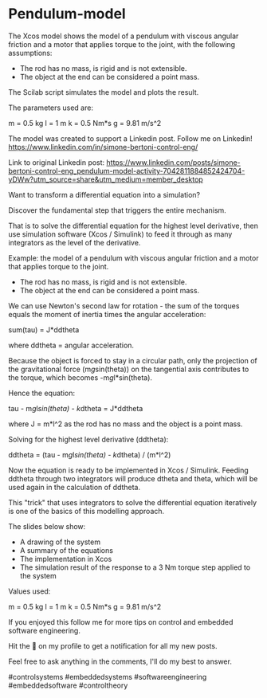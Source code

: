 # Pendulum-model

The Xcos model shows the model of a pendulum with viscous angular friction and a motor that applies torque to the joint, with the following assumptions:

- The rod has no mass, is rigid and is not extensible.
- The object at the end can be considered a point mass.

The Scilab script simulates the model and plots the result.

The parameters used are:

m = 0.5 kg
l = 1 m
k = 0.5 Nm*s
g = 9.81 m/s^2

The model was created to support a Linkedin post. Follow me on Linkedin! https://www.linkedin.com/in/simone-bertoni-control-eng/

Link to original Linkedin post: https://www.linkedin.com/posts/simone-bertoni-control-eng_pendulum-model-activity-7042811884852424704-yDWw?utm_source=share&utm_medium=member_desktop

Want to transform a differential equation into a simulation?

Discover the fundamental step that triggers the entire mechanism.

That is to solve the differential equation for the highest level derivative, then use simulation software (Xcos / Simulink) to feed it through as many integrators as the level of the derivative.

Example: the model of a pendulum with viscous angular friction and a motor that applies torque to the joint.

- The rod has no mass, is rigid and is not extensible.
- The object at the end can be considered a point mass.

We can use Newton's second law for rotation - the sum of the torques equals the moment of inertia times the angular acceleration:

sum(tau) = J*ddtheta

where ddtheta = angular acceleration.

Because the object is forced to stay in a circular path, only the projection of the gravitational force (m*g*sin(theta)) on the tangential axis contributes to the torque, which becomes -m*g*l*sin(theta).

Hence the equation:

tau - m*g*l*sin(theta) - k*dtheta = J*ddtheta

where J = m*l^2 as the rod has no mass and the object is a point mass.

Solving for the highest level derivative (ddtheta):

ddtheta = (tau - m*g*l*sin(theta) - k*dtheta) / (m*l^2)

Now the equation is ready to be implemented in Xcos / Simulink. Feeding ddtheta through two integrators will produce dtheta and theta, which will be used again in the calculation of ddtheta.

This "trick" that uses integrators to solve the differential equation iteratively is one of the basics of this modelling approach.

The slides below show:

- A drawing of the system
- A summary of the equations
- The implementation in Xcos
- The simulation result of the response to a 3 Nm torque step applied to the system

Values used:

m = 0.5 kg
l = 1 m
k = 0.5 Nm*s
g = 9.81 m/s^2

If you enjoyed this follow me for more tips on control and embedded software engineering.

Hit the 🔔 on my profile to get a notification for all my new posts.

Feel free to ask anything in the comments, I'll do my best to answer.

#controlsystems #embeddedsystems #softwareengineering #embeddedsoftware #controltheory
